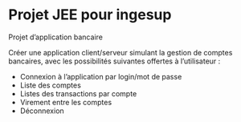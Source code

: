 #   Projet JEE pour ingesup

Projet d’application bancaire

Créer une application client/serveur simulant la gestion de comptes bancaires, avec les possibilités suivantes offertes à l’utilisateur :
-	Connexion à l’application par login/mot de passe
-	Liste des comptes
-	Listes des transactions par compte
-	Virement entre les comptes
-	Déconnexion

